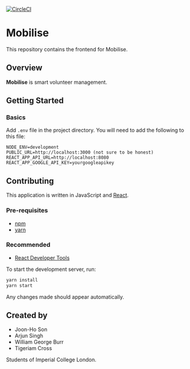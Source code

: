 [![CircleCI](https://circleci.com/gh/mobilise-xyz/mobilise-frontend.svg?style=shield)](https://circleci.com/gh/mobilise-xyz/mobilise-frontend)

# Mobilise

This repository contains the frontend for Mobilise.

## Overview

**Mobilise** is smart volunteer management.

## Getting Started

### Basics

Add `.env` file in the project directory.
You will need to add the following to this file:

```
NODE_ENV=development
PUBLIC_URL=http://localhost:3000 (not sure to be honest)
REACT_APP_API_URL=http://localhost:8080
REACT_APP_GOOGLE_API_KEY=yourgoogleapikey
```

## Contributing

This application is written in JavaScript and [React](https://reactjs.org/).

### Pre-requisites

- [npm](https://www.npmjs.com/)
- [yarn](https://yarnpkg.com/en/)

### Recommended

- [React Developer Tools](https://chrome.google.com/webstore/detail/react-developer-tools/fmkadmapgofadopljbjfkapdkoienihi?hl=en)

To start the development server, run:

```bash
yarn install
yarn start
```

Any changes made should appear automatically.

## Created by

- Joon-Ho Son
- Arjun Singh
- William George Burr
- Tigeriam Cross

Students of Imperial College London.
